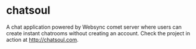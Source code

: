 chatsoul
========

A chat application powered by Websync comet server where users can create instant chatrooms without creating an account.
Check the project in action at http://chatsoul.com.

